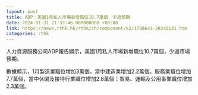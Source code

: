 ```yaml
---
layout: post
title: ADP：美國1月私人市場新增職位10.7萬個　少過預期
date: 2024-01-31 21:33:46.000000000 +08:00
link: https://news.rthk.hk/rthk/ch/component/k2/1738643-20240131.htm
categories: rthk
---
```


人力資源服務公司ADP報告顯示，美國1月私人市場新增職位10.7萬個，少過市場預期。

數據顯示，1月製造業職位增加3萬個，當中建造業增加2.2萬個。服務業職位增加7.7萬個，當中休閑及接待行業職位增加2.8萬個；貿易、運輸及公用事業職位增加2.3萬個。
